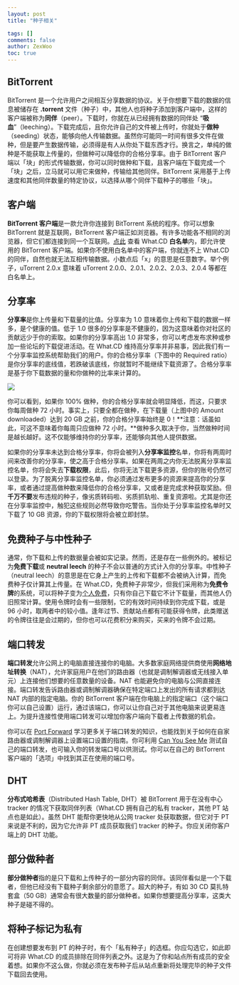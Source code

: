 ```yaml
---
layout: post
title: "种子相关"

tags: []
comments: false
author: ZexWoo
toc: true
---
```


## BitTorrent

BitTorrent 是一个允许用户之间相互分享数据的协议。关于你想要下载的数据的信息被储存在 **.torrent** 文件（种子）中，其他人也将种子添加到客户端中，这样的客户端被称为**同伴**（peer）。下载时，你就在从已经拥有数据的同伴处 “**吸血**”（leeching）。下载完成后，且你允许自己的文件被上传时，你就处于**做种**（seeding）状态，能够向他人传输数据。虽然你可能同一时间有很多文件在做种，但是要产生数据传输，必须得是有人从你处下载东西才行。换言之，单纯的做种是不能获取上传量的，但做种可以降低你的合格分享率。由于 BitTorrent 客户端以「块」的形式传输数据，你可以同时做种和下载，且客户端在下载完成一个「块」之后，立马就可以用它来做种，传输给其他同伴。BitTorrent 采用基于上传速度和其他同伴数量的特定协议，以选择从哪个同伴下载种子的哪些「块」。

## 客户端
**BitTorrent 客户端**是一款允许你连接到 BitTorrent 系统的程序。你可以想象 BitTorrent 就是互联网，BitTorrent 客户端正如浏览器。有许多功能各不相同的浏览器，但它们都连接到同一个互联网。[点此](/WCDInterview/client-zh.md/) 查看 What.CD **白名单**内，即允许使用的 BitTorrent 客户端。如果你不使用白名单中的客户端，你就连不上 What.CD 的同伴，自然也就无法互相传输数据。小数点后「x」的意思是任意数字。举个例子，uTorrent 2.0.x 意味着 uTorrent 2.0.0、2.0.1、2.0.2、2.0.3、2.0.4 等都在白名单上。

## 分享率

**分享率**是你上传量和下载量的比值。分享率为 1.0 意味着你上传和下载的数据一样多，是个健康的值。低于 1.0 很多的分享率是不健康的，因为这意味着你对社区的贡献远少于你的索取。如果你的分享率高出 1.0 非常多，你可以考虑发布求种或参加一些论坛的下载促进活动。在 What.CD 维持高分享率并非易事，因此我们有一个分享率监控系统帮助我们的用户。你的合格分享率（下图中的 Required ratio）是你分享率的底线值，若跌破该底线，你就暂时不能继续下载资源了。合格分享率是基于你下载数据的量和你做种的比率来计算的。

![](https://opentrackers.org/whatinterviewprep.com/wp-content/uploads/2012/08/Ratio.png)

你可以看到，如果你 100% 做种，你的合格分享率就会明显降低，而这，只要求你每周做种 72 小时。事实上，只要全都在做种，在下载量（上图中的 Amount downloaded）达到 20 GB 之前，你的合格分享率始终是 0！**注意：话虽如此，可这不意味着你每周只应做种 72 小时。**做种多久取决于你，当然做种时间是越长越好。这不仅能够维持你的分享率，还能够向其他人提供数据。

如果你的分享率未达到合格分享率，你将会被列入**分享率监控**名单，你将有两周时间来改善你的分享率，使之高于合格分享率。如果在两周之内你无法脱离分享率监控名单，你将会失去**下载权限**，此后，你将无法下载更多资源，但你的账号仍然可以登录。为了脱离分享率监控名单，你必须通过发布更多的资源来提高你的分享率，或者通过提高做种数来降低你的合格分享率，又或者是完成求种获取奖励。但**千万不要**发布违规的种子，像劣质转码啦、劣质抓轨啦、重复资源啦。尤其是你还在分享率监控中，触犯这些规则必然导致你吃警告。当你处于分享率监控名单时又下载了 10 GB 资源，你的下载权限将会被立即封禁。

## 免费种子与中性种子

通常，你下载和上传的数据量会被如实记录。然而，还是存在一些例外的。被标记为**免费下载**或 **neutral leech** 的种子不会以普通的方式计入你的分享率。中性种子（neutral leech）的意思是在它身上产生的上传和下载都不会被纳入计算，而免费种子仅计算其上传量。在 What.CD，免费种子非常少，但我们采用称为**免费令牌**的系统，可以将种子变为<u>个人免费</u>，只有你自己下载它不计下载量，而其他人仍旧照常计算。使用令牌时会有一些限制，它的有效时间持续到你完成下载，或是 96 小时，取两者中的较小值。逢年过节、贡献站点都有可能获得令牌，此类赠送的令牌往往是会过期的，但你也可以花费积分来购买，买来的令牌不会过期。

## 端口转发

**端口转发**允许公网上的电脑直接连接你的电脑。大多数家庭网络提供商使用**网络地址转换**（NAT），允许家庭用户在他们的路由器（也就是调制解调器或无线接入单元）上连接他们想要的任意数量的设备。NAT 也能避免你的电脑与公网直接连接。端口转发告诉路由器或调制解调器确保在特定端口上发出的所有请求都到达 NAT 内部的指定电脑。你的 BitTorrent 客户端在你电脑上的指定端口（这个端口你可以自己设置）运行，通过该端口，你可以让你自己对于其他电脑来说更易连上。为提升连接性使用端口转发可以增加你客户端向下载者上传数据的机会。

你可以在 [Port Forward](http://portforward.com/) 学习更多关于端口转发的知识，也能找到关于如何在自家路由器或调制解调器上设置端口设置的指南。你可利用 [Can You See Me](http://www.canyouseeme.org/) 测试自己的端口转发，也可输入你的转发端口号以供测试。你可以在自己的 BitTorrent 客户端的「选项」中找到其正在使用的端口号。

## DHT

**分布式哈希表**（Distributed Hash Table, DHT）被 BitTorrent 用于在没有中心 tracker 的情况下获取同伴列表（What.CD 拥有自己的私有 tracker，其他 PT 站点也是如此）。虽然 DHT 能帮你更快地从公网 tracker 处获取数据，但它对于 PT 来说是不利的，因为它允许非 PT 成员获取我们 tracker 的种子。你应关闭你客户端上的 DHT 功能。

## 部分做种者

**部分做种者**指的是只下载和上传种子的一部分内容的同伴。该同伴看似是一个下载者，但他已经没有下载种子剩余部分的意愿了。超大的种子，有如 30 CD 莫扎特套盒（50 GB）通常会有很大数量的部分做种者。如果你想要提高分享率，这类大种子是碰不得的。

## 将种子标记为私有

在创建想要发布到 PT 的种子时，有个「私有种子」的选框。你应勾选它，如此即可将非 What.CD 的成员排除在同伴列表之外。这是为了你和站点所有成员的安全着想。如果你不这么做，你就必须在发布种子后从站点重新将处理完毕的种子文件下载回去使用。